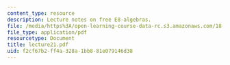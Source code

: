 ```yaml
---
content_type: resource
description: Lecture notes on free E8-algebras.
file: /media/https%3A/open-learning-course-data-rc.s3.amazonaws.com/18-917-topics-in-algebraic-topology-the-sullivan-conjecture-fall-2007/f2cf67b2ff4a328a1bb881e079146d38_lecture21.pdf
file_type: application/pdf
resourcetype: Document
title: lecture21.pdf
uid: f2cf67b2-ff4a-328a-1bb8-81e079146d38
---
```

